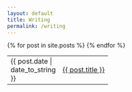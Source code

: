 ```yaml
---
layout: default
title: Writing
permalink: /writing
---
```

<div id="home">
  <table class="writing"><tbody>
    {% for post in site.posts %}
      <tr>
        <td style="width:6em">{{ post.date | date_to_string }}</td>
        <td><span><a href="{{ post.url }}">{{ post.title }}</a></span></td>
      </tr>
    {% endfor %}
  </tbody></table>
</div>
